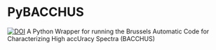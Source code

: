 # PyBACCHUS
[![DOI](https://zenodo.org/badge/1034636798.svg)](https://doi.org/10.5281/zenodo.17070805)
A Python Wrapper for running the Brussels Automatic Code for Characterizing High accUracy Spectra (BACCHUS)
